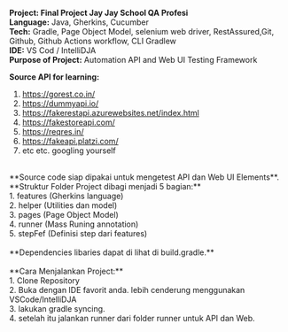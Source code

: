 **Project: Final Project Jay Jay School QA Profesi** </br>
**Language:** Java, Gherkins, Cucumber</br>
**Tech:** Gradle, Page Object Model, selenium web driver, RestAssured,Git, Github, Github Actions workflow, CLI Gradlew</br>
**IDE:** VS Cod / IntelliDJA</br>
**Purpose of Project:** Automation API and Web UI Testing Framework</br>

**Source API for learning:**</br>
1. https://gorest.co.in/</br>
2. https://dummyapi.io/</br>
3. https://fakerestapi.azurewebsites.net/index.html</br>
4. https://fakestoreapi.com/</br>
5. https://reqres.in/</br>
6. https://fakeapi.platzi.com/</br>
7. etc etc. googling yourself</br>
</br>
**Source code siap dipakai untuk mengetest API dan Web UI Elements**.</br>
**Struktur Folder Project dibagi menjadi  5 bagian:**</br>
1. features (Gherkins language) </br>
2. helper (Utilities dan model) </br>
3. pages (Page Object Model) </br>
4. runner (Mass Runing annotation) </br>
5. stepFef (Definisi step dari features) </br>
</br>
**Dependencies libaries dapat di lihat di build.gradle.**</br>
</br>
**Cara Menjalankan Project:** </br>
1. Clone Repository </br>
2. Buka dengan IDE favorit anda. lebih cenderung menggunakan VSCode/IntelliDJA</br>
3. lakukan gradle syncing. </br>
4. setelah itu jalankan runner dari folder runner untuk API dan Web.
